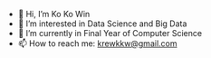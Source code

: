 - 👋 Hi, I’m Ko Ko Win
- 👀 I’m interested in Data Science and Big Data 
- 🌱 I’m currently in Final Year of Computer Science
- 📫 How to reach me: krewkkw@gmail.com 

<!---
sulkkw/sulkkw is a ✨ special ✨ repository because its `README.md` (this file) appears on your GitHub profile.
You can click the Preview link to take a look at your changes.
--->
